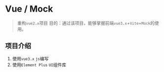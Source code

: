 # Vue / Mock 

> 重构`vue2.x`项目
> 目的：通过该项目，能够掌握前端`vue3.x`+`Vite`+`Mock`的使用。


## 项目介绍

1. 使用`vue3.x` `js`编写
2. 使用`Element Plus` `UI`组件库

